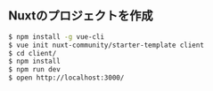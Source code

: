 ## Nuxtのプロジェクトを作成

```bash
$ npm install -g vue-cli
$ vue init nuxt-community/starter-template client
$ cd client/
$ npm install
$ npm run dev
$ open http://localhost:3000/ 
```

